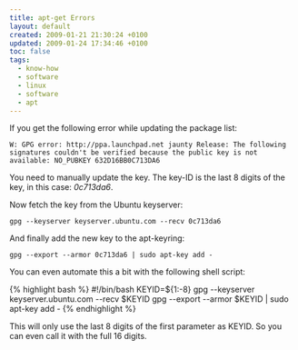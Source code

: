 ```yaml
---
title: apt-get Errors
layout: default
created: 2009-01-21 21:30:24 +0100
updated: 2009-01-24 17:34:46 +0100
toc: false
tags:
  - know-how
  - software
  - linux
  - software
  - apt
---
```

If you get the following error while updating the package list:

    W: GPG error: http://ppa.launchpad.net jaunty Release: The following signatures couldn't be verified because the public key is not available: NO_PUBKEY 632D16BB0C713DA6

You need to manually update the key. The key-ID is the last 8 digits of the key, in this case: *0c713da6*.

Now fetch the key from the Ubuntu keyserver:

    gpg --keyserver keyserver.ubuntu.com --recv 0c713da6

And finally add the new key to the apt-keyring:

    gpg --export --armor 0c713da6 | sudo apt-key add -



You can even automate this a bit with the following shell script:

{% highlight bash %}
#!/bin/bash
KEYID=${1:-8}
gpg --keyserver keyserver.ubuntu.com --recv $KEYID
gpg --export --armor $KEYID | sudo apt-key add -
{% endhighlight %}

This will only use the last 8 digits of the first parameter as KEYID. So you can even call it with the full 16 digits.
